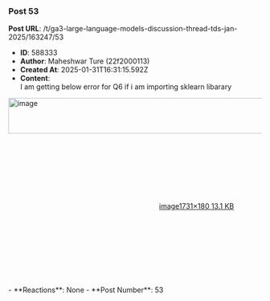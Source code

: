 ### Post 53
**Post URL**: /t/ga3-large-language-models-discussion-thread-tds-jan-2025/163247/53
- **ID**: 588333
- **Author**: Maheshwar Ture (22f2000113)
- **Created At**: 2025-01-31T16:31:15.592Z
- **Content**:  
  I am getting below error for Q6 if i am importing sklearn libarary<br>
<div class="lightbox-wrapper"><a class="lightbox" href="https://europe1.discourse-cdn.com/flex013/uploads/iitm/original/3X/6/9/69111b8923cdb9542a042b96ae4fcb2501f758b1.png" data-download-href="/uploads/short-url/eZsMNUCHY7ybnsM46OSmArByV3P.png?dl=1" title="image" rel="noopener nofollow ugc"><img src="https://europe1.discourse-cdn.com/flex013/uploads/iitm/original/3X/6/9/69111b8923cdb9542a042b96ae4fcb2501f758b1.png" alt="image" data-base62-sha1="eZsMNUCHY7ybnsM46OSmArByV3P" width="690" height="71" data-dominant-color="F6ECED"><div class="meta"><svg class="fa d-icon d-icon-far-image svg-icon" aria-hidden="true"><use href="#far-image"></use></svg><span class="filename">image</span><span class="informations">1731×180 13.1 KB</span><svg class="fa d-icon d-icon-discourse-expand svg-icon" aria-hidden="true"><use href="#discourse-expand"></use></svg></div></a></div>
- **Reactions**: None
- **Post Number**: 53

